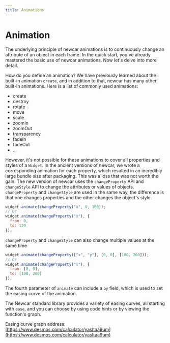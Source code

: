 ```yaml
---
title: Animations
---
```


# Animation

The underlying principle of newcar animations is to continuously change an attribute of an object in each frame. In the quick start, you've already mastered the basic use of newcar animations. Now let's delve into more detail.

How do you define an animation? We have previously learned about the built-in animation `create`, and in addition to that, newcar has many other built-in animations. Here is a list of commonly used animations:

- create
- destroy
- rotate
- move
- scale
- zoomIn
- zoomOut
- transparency
- fadeIn
- fadeOut
- ...

However, it's not possible for these animations to cover all properties and styles of a `Widget`. In the ancient versions of newcar, we wrote a corresponding animation for each property, which resulted in an incredibly large bundle size after packaging. This was a loss that was not worth the gain. The new version of newcar uses the `changeProperty` API and `changeStyle` API to change the attributes or values of objects. `changeProperty` and `changeStyle` are used in the same way, the difference is that one changes properties and the other changes the object's style.

```javascript
widget.animate(changeProperty("x", 0, 100));
// Or
widget.animate(changeProperty("x"), {
  from: 0,
  to: 120
});
```

`changeProperty` and `changeStyle` can also change multiple values at the same time

```javascript
widget.animate(changeProperty(["x", "y"], [0, 0], [100, 200]));
// Or
widget.animate(changeProperty("x"), {
  from: [0, 0],
  to: [100, 200]
});
```

The fourth parameter of `animate` can include a `by` field, which is used to set the easing curve of the animation.

The Newcar standard library provides a variety of easing curves, all starting with `ease`, and you can choose by using code hints or by viewing the function's graph.

Easing curve graph address: [https://www.desmos.com/calculator/yasltaa9um](https://www.desmos.com/calculator/yasltaa9um)
